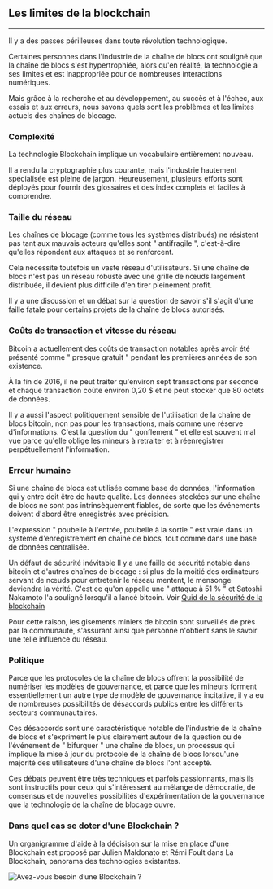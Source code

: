 ## Les limites de la blockchain
---

Il y a des passes périlleuses dans toute révolution technologique.

Certaines personnes dans l'industrie de la chaîne de blocs ont souligné que la chaîne de blocs s'est hypertrophiée, alors qu'en réalité, la technologie a ses limites et est inappropriée pour de nombreuses interactions numériques.

Mais grâce à la recherche et au développement, au succès et à l'échec, aux essais et aux erreurs, nous savons quels sont les problèmes et les limites actuels des chaînes de blocage.

### Complexité
La technologie Blockchain implique un vocabulaire entièrement nouveau.

Il a rendu la cryptographie plus courante, mais l'industrie hautement spécialisée est pleine de jargon. Heureusement, plusieurs efforts sont déployés pour fournir des glossaires et des index complets et faciles à comprendre.

### Taille du réseau
Les chaînes de blocage (comme tous les systèmes distribués) ne résistent pas tant aux mauvais acteurs qu'elles sont " antifragile ", c'est-à-dire qu'elles répondent aux attaques et se renforcent.

Cela nécessite toutefois un vaste réseau d'utilisateurs. Si une chaîne de blocs n'est pas un réseau robuste avec une grille de nœuds largement distribuée, il devient plus difficile d'en tirer pleinement profit.

Il y a une discussion et un débat sur la question de savoir s'il s'agit d'une faille fatale pour certains projets de la chaîne de blocs autorisés.

### Coûts de transaction et vitesse du réseau
Bitcoin a actuellement des coûts de transaction notables après avoir été présenté comme " presque gratuit " pendant les premières années de son existence.

À la fin de 2016, il ne peut traiter qu'environ sept transactions par seconde et chaque transaction coûte environ 0,20 $ et ne peut stocker que 80 octets de données.

Il y a aussi l'aspect politiquement sensible de l'utilisation de la chaîne de blocs bitcoin, non pas pour les transactions, mais comme une réserve d'informations. C'est la question du " gonflement " et elle est souvent mal vue parce qu'elle oblige les mineurs à retraiter et à réenregistrer perpétuellement l'information.

### Erreur humaine
Si une chaîne de blocs est utilisée comme base de données, l'information qui y entre doit être de haute qualité. Les données stockées sur une chaîne de blocs ne sont pas intrinsèquement fiables, de sorte que les événements doivent d'abord être enregistrés avec précision.

L'expression " poubelle à l'entrée, poubelle à la sortie " est vraie dans un système d'enregistrement en chaîne de blocs, tout comme dans une base de données centralisée.

Un défaut de sécurité inévitable
Il y a une faille de sécurité notable dans bitcoin et d'autres chaînes de blocage : si plus de la moitié des ordinateurs servant de nœuds pour entretenir le réseau mentent, le mensonge deviendra la vérité. C'est ce qu'on appelle une " attaque à 51 % " et Satoshi Nakamoto l'a souligné lorsqu'il a lancé bitcoin. Voir [Quid de la sécurité de la blockchain](./blockchain_securite.md)

Pour cette raison, les gisements miniers de bitcoin sont surveillés de près par la communauté, s'assurant ainsi que personne n'obtient sans le savoir une telle influence du réseau.

### Politique
Parce que les protocoles de la chaîne de blocs offrent la possibilité de numériser les modèles de gouvernance, et parce que les mineurs forment essentiellement un autre type de modèle de gouvernance incitative, il y a eu de nombreuses possibilités de désaccords publics entre les différents secteurs communautaires.

Ces désaccords sont une caractéristique notable de l'industrie de la chaîne de blocs et s'expriment le plus clairement autour de la question ou de l'événement de " bifurquer " une chaîne de blocs, un processus qui implique la mise à jour du protocole de la chaîne de blocs lorsqu'une majorité des utilisateurs d'une chaîne de blocs l'ont accepté.

Ces débats peuvent être très techniques et parfois passionnants, mais ils sont instructifs pour ceux qui s'intéressent au mélange de démocratie, de consensus et de nouvelles possibilités d'expérimentation de la gouvernance que la technologie de la chaîne de blocage ouvre.

### Dans quel cas se doter d'une Blockchain ?
Un organigramme d'aide à la décisison sur la mise en place d'une Blockchain est proposé par Julien Maldonato et Rémi Foult dans La Blockchain, panorama des technologies existantes. 

![Avez-vous
  besoin d’une
  Blockchain ? ](../../images/flowchart_oad_blockchain.png)

 

